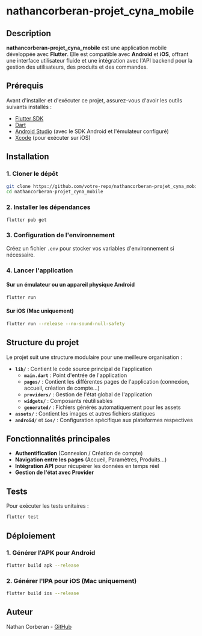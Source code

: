 # nathancorberan-projet_cyna_mobile

## Description
**nathancorberan-projet_cyna_mobile** est une application mobile développée avec **Flutter**. Elle est compatible avec **Android** et **iOS**, offrant une interface utilisateur fluide et une intégration avec l'API backend pour la gestion des utilisateurs, des produits et des commandes.

## Prérequis
Avant d'installer et d'exécuter ce projet, assurez-vous d'avoir les outils suivants installés :

- [Flutter SDK](https://flutter.dev/docs/get-started/install)
- [Dart](https://dart.dev/get-dart)
- [Android Studio](https://developer.android.com/studio) (avec le SDK Android et l'émulateur configuré)
- [Xcode](https://developer.apple.com/xcode/) (pour exécuter sur iOS)

## Installation

### 1. Cloner le dépôt
```sh
git clone https://github.com/votre-repo/nathancorberan-projet_cyna_mobile.git
cd nathancorberan-projet_cyna_mobile
```

### 2. Installer les dépendances
```sh
flutter pub get
```

### 3. Configuration de l'environnement
Créez un fichier `.env` pour stocker vos variables d'environnement si nécessaire.

### 4. Lancer l'application
#### Sur un émulateur ou un appareil physique Android
```sh
flutter run
```
#### Sur iOS (Mac uniquement)
```sh
flutter run --release --no-sound-null-safety
```

## Structure du projet
Le projet suit une structure modulaire pour une meilleure organisation :

- **`lib/`** : Contient le code source principal de l'application
  - **`main.dart`** : Point d'entrée de l'application
  - **`pages/`** : Contient les différentes pages de l'application (connexion, accueil, création de compte...)
  - **`providers/`** : Gestion de l'état global de l'application
  - **`widgets/`** : Composants réutilisables
  - **`generated/`** : Fichiers générés automatiquement pour les assets
- **`assets/`** : Contient les images et autres fichiers statiques
- **`android/`** et **`ios/`** : Configuration spécifique aux plateformes respectives

## Fonctionnalités principales
- **Authentification** (Connexion / Création de compte)
- **Navigation entre les pages** (Accueil, Paramètres, Produits...)
- **Intégration API** pour récupérer les données en temps réel
- **Gestion de l'état avec Provider**

## Tests
Pour exécuter les tests unitaires :
```sh
flutter test
```

## Déploiement
### 1. Générer l'APK pour Android
```sh
flutter build apk --release
```
### 2. Générer l'IPA pour iOS (Mac uniquement)
```sh
flutter build ios --release
```

## Auteur
Nathan Corberan - [GitHub](https://github.com/nathancorberan)

